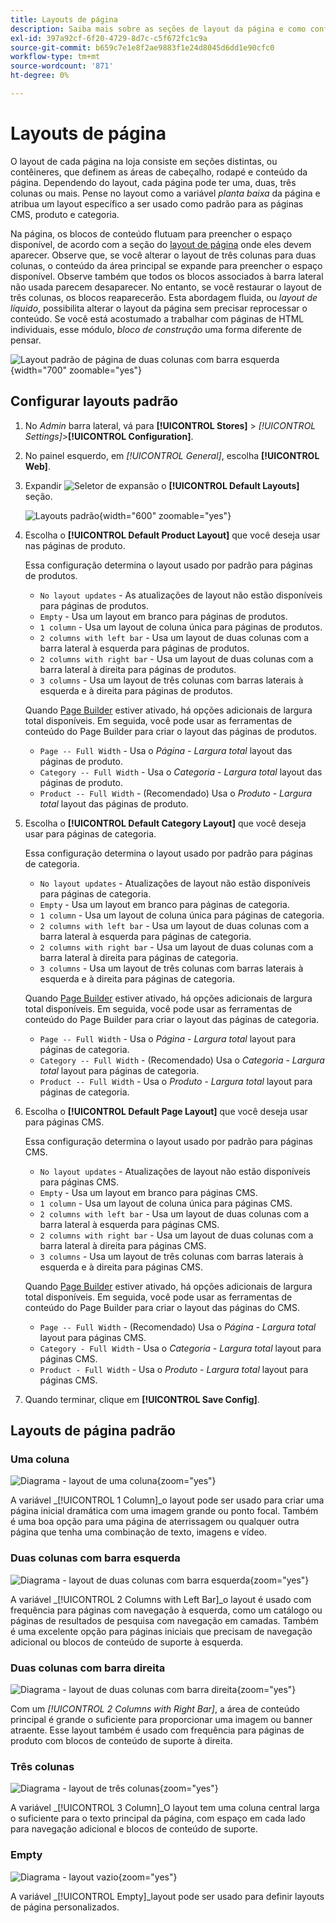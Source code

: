 ```yaml
---
title: Layouts de página
description: Saiba mais sobre as seções de layout da página e como configurar layouts padrão.
exl-id: 397a92cf-6f20-4729-8d7c-c5f672fc1c9a
source-git-commit: b659c7e1e8f2ae9883f1e24d8045d6dd1e90cfc0
workflow-type: tm+mt
source-wordcount: '871'
ht-degree: 0%

---
```


# Layouts de página

O layout de cada página na loja consiste em seções distintas, ou contêineres, que definem as áreas de cabeçalho, rodapé e conteúdo da página. Dependendo do layout, cada página pode ter uma, duas, três colunas ou mais. Pense no layout como a variável _planta baixa_ da página e atribua um layout específico a ser usado como padrão para as páginas CMS, produto e categoria.

Na página, os blocos de conteúdo flutuam para preencher o espaço disponível, de acordo com a seção do [layout de página](layout-updates.md) onde eles devem aparecer. Observe que, se você alterar o layout de três colunas para duas colunas, o conteúdo da área principal se expande para preencher o espaço disponível. Observe também que todos os blocos associados à barra lateral não usada parecem desaparecer. No entanto, se você restaurar o layout de três colunas, os blocos reaparecerão. Esta abordagem fluida, ou _layout de líquido_, possibilita alterar o layout da página sem precisar reprocessar o conteúdo. Se você está acostumado a trabalhar com páginas de HTML individuais, esse módulo, _bloco de construção_ uma forma diferente de pensar.

![Layout padrão de página de duas colunas com barra esquerda](./assets/storefront-2-column-ee.png){width="700" zoomable="yes"}

## Configurar layouts padrão

1. No _Admin_ barra lateral, vá para **[!UICONTROL Stores]** > _[!UICONTROL Settings]_>**[!UICONTROL Configuration]**.

1. No painel esquerdo, em _[!UICONTROL General]_, escolha **[!UICONTROL Web]**.

1. Expandir ![Seletor de expansão](../assets/icon-display-expand.png) o **[!UICONTROL Default Layouts]** seção.

   ![Layouts padrão](./assets/web-default-layouts.png){width="600" zoomable="yes"}

1. Escolha o **[!UICONTROL Default Product Layout]** que você deseja usar nas páginas de produto.

   Essa configuração determina o layout usado por padrão para páginas de produtos.

   - `No layout updates` - As atualizações de layout não estão disponíveis para páginas de produtos.
   - `Empty` - Usa um layout em branco para páginas de produtos.
   - `1 column` - Usa um layout de coluna única para páginas de produtos.
   - `2 columns with left bar` - Usa um layout de duas colunas com a barra lateral à esquerda para páginas de produtos.
   - `2 columns with right bar` - Usa um layout de duas colunas com a barra lateral à direita para páginas de produtos.
   - `3 columns` - Usa um layout de três colunas com barras laterais à esquerda e à direita para páginas de produtos.

   Quando [Page Builder](../page-builder/introduction.md) estiver ativado, há opções adicionais de largura total disponíveis. Em seguida, você pode usar as ferramentas de conteúdo do Page Builder para criar o layout das páginas de produtos.

   - `Page -- Full Width` - Usa o _Página - Largura total_  layout das páginas de produto.
   - `Category -- Full Width` - Usa o _Categoria - Largura total_ layout das páginas de produto.
   - `Product -- Full Width` - (Recomendado) Usa o _Produto - Largura total_ layout das páginas de produto.

1. Escolha o **[!UICONTROL Default Category Layout]** que você deseja usar para páginas de categoria.

   Essa configuração determina o layout usado por padrão para páginas de categoria.

   - `No layout updates` - Atualizações de layout não estão disponíveis para páginas de categoria.
   - `Empty` - Usa um layout em branco para páginas de categoria.
   - `1 column` - Usa um layout de coluna única para páginas de categoria.
   - `2 columns with left bar` - Usa um layout de duas colunas com a barra lateral à esquerda para páginas de categoria.
   - `2 columns with right bar` - Usa um layout de duas colunas com a barra lateral à direita para páginas de categoria.
   - `3 columns` - Usa um layout de três colunas com barras laterais à esquerda e à direita para páginas de categoria.

   Quando [Page Builder](../page-builder/introduction.md) estiver ativado, há opções adicionais de largura total disponíveis. Em seguida, você pode usar as ferramentas de conteúdo do Page Builder para criar o layout das páginas de categoria.

   - `Page -- Full Width` - Usa o _Página - Largura total_ layout para páginas de categoria.
   - `Category -- Full Width` - (Recomendado) Usa o _Categoria - Largura total_ layout para páginas de categoria.
   - `Product -- Full Width` - Usa o _Produto - Largura total_ layout para páginas de categoria.

1. Escolha o **[!UICONTROL Default Page Layout]** que você deseja usar para páginas CMS.

   Essa configuração determina o layout usado por padrão para páginas CMS.

   - `No layout updates` - Atualizações de layout não estão disponíveis para páginas CMS.
   - `Empty` - Usa um layout em branco para páginas CMS.
   - `1 column` - Usa um layout de coluna única para páginas CMS.
   - `2 columns with left bar` - Usa um layout de duas colunas com a barra lateral à esquerda para páginas CMS.
   - `2 columns with right bar` - Usa um layout de duas colunas com a barra lateral à direita para páginas CMS.
   - `3 columns` - Usa um layout de três colunas com barras laterais à esquerda e à direita para páginas CMS.

   Quando [Page Builder](../page-builder/introduction.md) estiver ativado, há opções adicionais de largura total disponíveis. Em seguida, você pode usar as ferramentas de conteúdo do Page Builder para criar o layout das páginas do CMS.

   - `Page -- Full Width` - (Recomendado) Usa o _Página - Largura total_ layout para páginas CMS.
   - `Category - Full Width` - Usa o _Categoria - Largura total_ layout para páginas CMS.
   - `Product - Full Width` - Usa o _Produto - Largura total_ layout para páginas CMS.

1. Quando terminar, clique em **[!UICONTROL Save Config]**.

## Layouts de página padrão

### Uma coluna

![Diagrama - layout de uma coluna](./assets/layout-1-col-th.png){zoom=&quot;yes&quot;}

A variável _[!UICONTROL 1 Column]_o layout pode ser usado para criar uma página inicial dramática com uma imagem grande ou ponto focal. Também é uma boa opção para uma página de aterrissagem ou qualquer outra página que tenha uma combinação de texto, imagens e vídeo.

### Duas colunas com barra esquerda

![Diagrama - layout de duas colunas com barra esquerda](./assets/layout-2-col-lft-bar-th.png){zoom=&quot;yes&quot;}

A variável _[!UICONTROL 2 Columns with Left Bar]_o layout é usado com frequência para páginas com navegação à esquerda, como um catálogo ou páginas de resultados de pesquisa com navegação em camadas. Também é uma excelente opção para páginas iniciais que precisam de navegação adicional ou blocos de conteúdo de suporte à esquerda.

### Duas colunas com barra direita

![Diagrama - layout de duas colunas com barra direita](./assets/layout-2-col-rt-bar-th.png){zoom=&quot;yes&quot;}

Com um _[!UICONTROL 2 Columns with Right Bar]_, a área de conteúdo principal é grande o suficiente para proporcionar uma imagem ou banner atraente. Esse layout também é usado com frequência para páginas de produto com blocos de conteúdo de suporte à direita.

### Três colunas

![Diagrama - layout de três colunas](./assets/layout-3-col-th.png){zoom=&quot;yes&quot;}

A variável _[!UICONTROL 3 Column]_O layout tem uma coluna central larga o suficiente para o texto principal da página, com espaço em cada lado para navegação adicional e blocos de conteúdo de suporte.

### Empty

![Diagrama - layout vazio](./assets/layout-blank-th.png){zoom=&quot;yes&quot;}

A variável _[!UICONTROL Empty]_layout pode ser usado para definir layouts de página personalizados.
